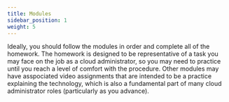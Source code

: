 ```yaml
---
title: Modules
sidebar_position: 1
weight: 5
---
```


Ideally, you should follow the modules in order and complete all of the homework. The homework is designed to be
representative of a task you may face on the job as a cloud administrator, so you may need to practice until you
reach a level of comfort with the procedure. Other modules may have asspociated video assignments that are intended
to be a practice explaining the technology, which is also a fundamental part of many cloud administrator roles (particularly as you advance).